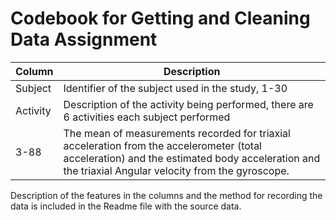 # Codebook for Getting and Cleaning Data Assignment
Column | Description
------ | ----------
Subject | Identifier of the subject used in the study, 1-30
Activity | Description of the activity being performed, there are 6 activities each subject performed
3-88 | The mean of measurements recorded for triaxial acceleration from the accelerometer (total acceleration) and the estimated body acceleration and the triaxial Angular velocity from the gyroscope.

Description of the features in the columns and the method for recording the data is included in the Readme file with the source data.

